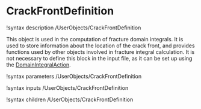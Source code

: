 # CrackFrontDefinition
!syntax description /UserObjects/CrackFrontDefinition

This object is used in the computation of fracture domain integrals. It is used to store information about the location of the crack front, and provides functions used by other objects involved in fracture integral calculation. It is not necessary to define this block in the input file, as it can be set up using the [DomainIntegralAction](/DomainIntegralAction.md).

!syntax parameters /UserObjects/CrackFrontDefinition

!syntax inputs /UserObjects/CrackFrontDefinition

!syntax children /UserObjects/CrackFrontDefinition
